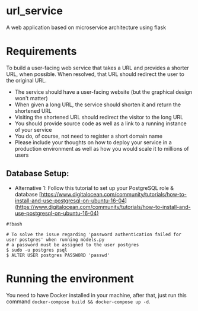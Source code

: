 # url_service
A web application based on microservice architecture using flask

# Requirements

To build a user-facing web service that takes a URL and provides a shorter URL, when possible. When resolved, that URL should redirect the user to the original URL.

- The service should have a user-facing website (but the graphical design won't matter)
- When given a long URL, the service should shorten it and return the shortened URL
- Visiting the shortened URL should redirect the visitor to the long URL
- You should provide source code as well as a link to a running instance of your service
- You do, of course, not need to register a short domain name
- Please include your thoughts on how to deploy your service in a production environment as well as how you would scale it to millions of users


## Database Setup:

- Alternative 1: Follow this tutorial to set up your PostgreSQL role & database
		[https://www.digitalocean.com/community/tutorials/how-to-install-and-use-postgresql-on-ubuntu-16-04](https://www.digitalocean.com/community/tutorials/how-to-install-and-use-postgresql-on-ubuntu-16-04)
```
#!bash

# To solve the issue regarding 'password authentication failed for user postgres' when running models.py
# a password must be assigned to the user postgres
$ sudo -u postgres psql
$ ALTER USER postgres PASSWORD 'passwd'
```

# Running the environment

You need to have Docker installed in your machine, after that, just run this command `docker-compose build && docker-compose up -d`.